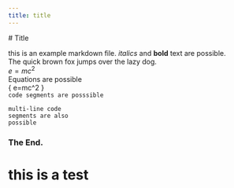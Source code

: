 ```yaml
---
title: title
---
```

<link rel="stylesheet" type="text/css" media="all" href="test.css" />
# Title

this is an example markdown file.  *italics*  and **bold** text are possible.  
The quick brown fox jumps over the lazy dog.  
$e=mc^2$  
Equations are possible  
{ e=mc^2 }  
`code segments are posssible `  

```
multi-line code
segments are also
possible
```

### The End.

<h1> this is a test </h1>





